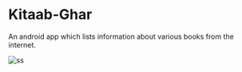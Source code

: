 # Kitaab-Ghar
An android app which lists information about various books from the internet.

![ss](https://user-images.githubusercontent.com/37154008/93230742-a34ad680-f795-11ea-9640-bb72f377dc19.gif)

